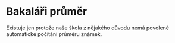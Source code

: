 # Bakaláři průměr

Existuje jen protože naše škola z nějakého důvodu nemá povolené automatické počítání průměru známek.
